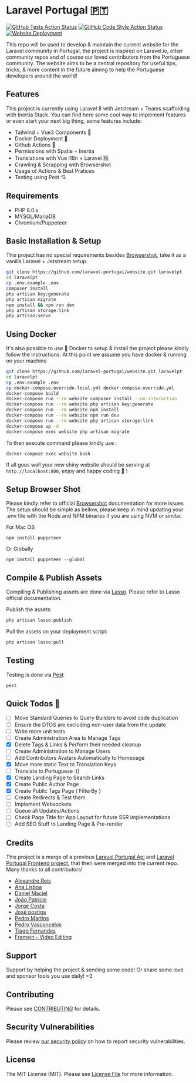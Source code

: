 # Laravel Portugal 🇵🇹

[![GitHub Tests Action Status](https://github.com/laravel-portugal/website/actions/workflows/run-tests.yml/badge.svg)](https://github.com/laravel-portugal/website/actions/workflows/run-tests.yml)
[![GitHub Code Style Action Status](https://github.com/laravel-portugal/website/actions/workflows/php-cs-fixer.yml/badge.svg)](https://github.com/laravel-portugal/website/actions/workflows/php-cs-fixer.yml)
[![Website Deployment](https://github.com/laravel-portugal/website/actions/workflows/deploy.yml/badge.svg)](https://github.com/laravel-portugal/website/actions/workflows/deploy.yml)

This repo will be used to develop & maintain the current website for the Laravel community in Portugal, the project is inspired
on Laravel.io, other community repos and of course our loved contributors from the Portuguese community.
The website aims to be a central repository for useful tips, tricks, & more content in the future aiming to help the Portuguese
developers around the world!

## Features

This project is currently using Laravel 8 with Jetstream + Teams scaffolding with Inertia Stack.
You can find here some cool way to implement features or even start your next big thing, some features include:

- Tailwind + Vue3 Components 🍃
- Docker Deployment 🐳
- Github Actions 🤖
- Permissions with Spatie + Inertia
- Translations with Vue i18n + Laravel 🈯
- Crawling & Scrapping with Browsershot
- Usage of Actions & Best Pratices
- Testing using Pest 💘

## Requirements
- PHP 8.0.x
- MYSQL/MariaDB
- Chromium/Puppeteer

## Basic Installation & Setup

This project has no special requirements besides [Browsershot](https://github.com/spatie/browsershot), take it as a vanilla Laravel + Jetstream setup

```bash
git clone https://github.com/laravel-portugal/website.git laravelpt
cd laravelpt
cp .env.example .env
composer install
php artisan key:generate
php artisan migrate
npm install && npm run dev
php artisan storage:link
php artisan:serve
```

## Using Docker

It's also possible to use 🐳 Docker to setup & install the project please kindly follow the instructions:
At this point we assume you have docker & running on your machine

```bash
git clone https://github.com/laravel-portugal/website.git laravelpt
cd laravelpt
cp .env.example .env
cp docker-compose.override.local.yml docker-compose.override.yml
docker-compose build
docker-compose run --rm website composer install --no-interaction
docker-compose run --rm website php artisan key:generate
docker-compose run --rm website npm install
docker-compose run --rm website npm run dev
docker-compose run --rm website php artisan storage:link
docker-compose up -d
docker-compose exec website php artisan migrate
```

To then execute command please kindly use :
```
docker-compose exec website bash
```

If all goes well your new shiny website should be serving at ``http://localhost:800``, enjoy and happy coding 🎉 !

## Setup Browser Shot

Please kindly refer to official [Browsershot](https://github.com/spatie/browsershot) documentation for more issues
The setup should be simple as bellow, please keep in mind updating your .env file with the Node and NPM binaries if you are using NVM or similar.


For Mac OS
```
npm install puppeteer
```

Or Globally
```
npm install puppeteer --global
```

## Compile & Publish Assets

Compiling & Publishing assets are done via [Lasso](https://github.com/Sammyjo20/Lasso).
Please refer to Lasso official documentation.

Publish the assets: 
```bash
php artisan lasso:publish
```

Pull the assets on your deployment script:
```bash
php artisan lasso:pull
```

## Testing

Testing is done via [Pest](https://pestphp.com/)

```bash
pest
```

## Quick Todos 🥵

- [ ] Move Standard Queries to Query Builders to avoid code duplication
- [ ] Ensure the DTOS are excluding non-user data from the update
- [ ] Write more unit tests
- [ ] Create Administration Area to Manage Tags
- [x] Delete Tags & Links & Perform their needed cleanup
- [ ] Create Administration to Manage Users
- [ ] Add Contributors Avatars Automatically to Homepage
- [x] Move more static Text to Translation Keys
- [ ] Translate to Portuguese :()
- [x] Create Landing Page to Search Links
- [x] Create Public Author Page
- [x] Create Public Tags Page ( FilterBy )
- [ ] Create Redirects & Test them
- [ ] Implement Websockets
- [ ] Queue all Updates/Actions
- [ ] Check Page Title for App Layout for future SSR implementations
- [ ] Add SEO Stuff to Landing Page & Pre-render
 
## Credits
This project is a merge of a previous [Laravel Portugal Api](https://github.com/laravel-portugal/api)
and [Laravel Portugal Frontend project](https://github.com/laravel-portugal/frontend-2020), that then were
merged into the current repo. Many thanks to all contributors!

- [Alexandre Reis](https://github.com/adevr)
- [Ana Lisboa](https://github.com/ana-lisboa)
- [Daniel Maciel](https://github.com/dleicam)
- [João Patrício](https://github.com/ijpatricio)
- [Jorge Costa](https://github.com/jorgercosta)
- [José postiga](https://github.com/josepostiga)
- [Pedro Martins](https://github.com/igerslike)
- [Pedro Vasconcelos](https://github.com/pedro-vasconcelos)
- [Tiago Fernandes](https://github.com/tiagof)
- [Framein - Video Editing](https://framein.pt)

## Support

Support by helping the project & sending some code! Or share some love and sponsor tools you use daily! <3

## Contributing

Please see [CONTRIBUTING](.github/CONTRIBUTING.md) for details.

## Security Vulnerabilities

Please review [our security policy](../../security/policy) on how to report security vulnerabilities.


## License

The MIT License (MIT). Please see [License File](LICENSE.md) for more information.
